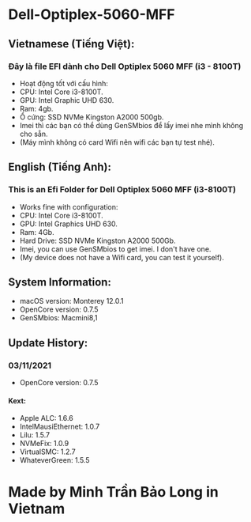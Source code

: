 # Dell-Optiplex-5060-MFF
## Vietnamese (Tiếng Việt):
### Đây là file EFI dành cho Dell Optiplex 5060 MFF (i3 - 8100T)
- Hoạt động tốt với cấu hình:
- CPU: Intel Core i3-8100T.
- GPU: Intel Graphic UHD 630.
- Ram: 4gb.
- Ổ cứng: SSD NVMe Kingston A2000 500gb.
- Imei thì các bạn có thể dùng GenSMbios để lấy imei nhe mình không cho sẵn.
- (Máy mình không có card Wifi nên wifi các bạn tự test nhé).
## English (Tiếng Anh):
### This is an Efi Folder for Dell Optiplex 5060 MFF (i3-8100T)
- Works fine with configuration:
- CPU: Intel Core i3-8100T.
- GPU: Intel Graphics UHD 630.
- Ram: 4Gb.
- Hard Drive: SSD NVMe Kingston A2000 500Gb.
- Imei, you can use GenSMbios to get imei. I don't have one.
- (My device does not have a Wifi card, you can test it yourself).
 ## System Information:
- macOS version: Monterey 12.0.1
- OpenCore version: 0.7.5
- GenSMbios: Macmini8,1
## Update History:
### 03/11/2021
- OpenCore version: 0.7.5
#### Kext:
- Apple ALC: 1.6.6
- IntelMausiEthernet: 1.0.7
- Lilu: 1.5.7
- NVMeFix: 1.0.9
- VirtualSMC: 1.2.7
- WhateverGreen: 1.5.5
# Made by Minh Trần Bảo Long in Vietnam
